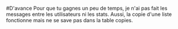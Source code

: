 #D'avance
Pour que tu gagnes un peu de temps, je n'ai pas fait les messages entre les utilisateurs ni les stats.
Aussi, la copie d'une liste fonctionne mais ne se save pas dans la table copies.
